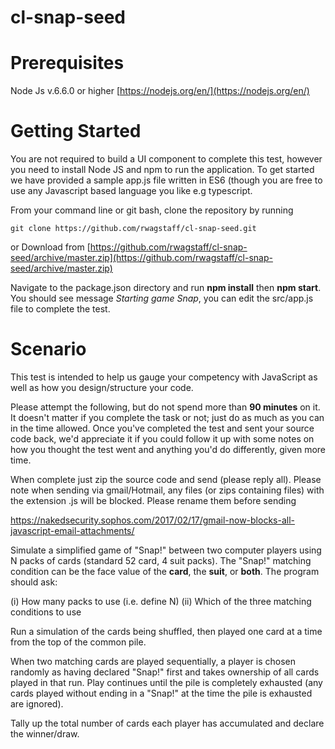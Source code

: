 # cl-snap-seed

# Prerequisites 

Node Js v.6.6.0 or higher [https://nodejs.org/en/](https://nodejs.org/en/)


# Getting Started

You are not required to build a UI component to complete this test, however you need to install Node JS and npm to run the application. To get started we have provided a sample app.js file written in ES6 (though you are free to use any Javascript based language you like e.g typescript.

From your command line or git bash, clone the repository by running 

```git clone https://github.com/rwagstaff/cl-snap-seed.git```

or Download from [https://github.com/rwagstaff/cl-snap-seed/archive/master.zip](https://github.com/rwagstaff/cl-snap-seed/archive/master.zip)

Navigate to the package.json directory and run **npm install** then **npm start**. You should see message *Starting game Snap*, you can edit the src/app.js file to complete the test.

# Scenario

This test is intended to help us gauge your competency with JavaScript as well as how you design/structure your code.
 
Please attempt the following, but do not spend more than **90 minutes** on it. It doesn't matter if you complete the task or not; just do as much as you can in the time allowed. Once you've completed the test and sent your source code back, we'd appreciate it if you could follow it up with some notes on how you thought the test went and anything you'd do differently, given more time.
 
When complete just zip the source code and send (please reply all). Please note when sending via gmail/Hotmail, any files (or zips containing files) with the extension .js will be blocked. Please rename them before sending 

https://nakedsecurity.sophos.com/2017/02/17/gmail-now-blocks-all-javascript-email-attachments/

 
Simulate a simplified game of "Snap!" between two computer players using N packs of cards (standard 52 card, 4 suit packs). The "Snap!" matching condition can be the face value of the **card**, the **suit**, or **both**. The program should ask:
 
(i)                  How many packs to use (i.e. define N)
(ii)                Which of the three matching conditions to use
 
Run a simulation of the cards being shuffled, then played one card at a time from the top of the common pile.
 
When two matching cards are played sequentially, a player is chosen randomly as having declared "Snap!" first and takes ownership of all cards played in that run. Play continues until the pile is completely exhausted (any cards played without ending in a "Snap!" at the time the pile is exhausted are ignored).
 
Tally up the total number of cards each player has accumulated and declare the winner/draw.



